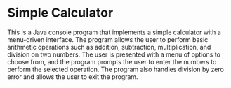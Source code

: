 # Simple Calculator

This is a Java console program that implements a simple calculator with a menu-driven interface. The program allows the user to perform basic arithmetic operations such as addition, subtraction, multiplication, and division on two numbers. The user is presented with a menu of options to choose from, and the program prompts the user to enter the numbers to perform the selected operation. The program also handles division by zero error and allows the user to exit the program.
